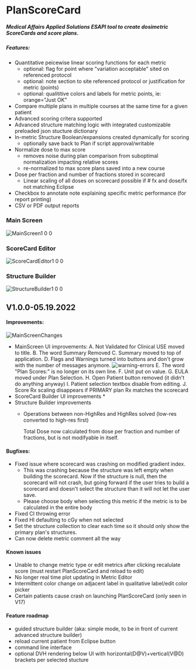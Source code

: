 # PlanScoreCard

##### Medical Affairs Applied Solutions ESAPI tool to create dosimetric ScoreCards and score plans.
##### Features:
* Quantitative peicewise linear scoring functions for each metric
  * optional: flag for point where "variation acceptable" sited on referenced protocol
  * optional: note section to site referenced protocol or justification for metric (points)
  * optional: qualititive colors and labels for metric points, ie: orange="Just OK"
* Compare multiple plans in multiple courses at the same time for a given patient
* Advanced scoring critera supported
* Advanced structure matching logic with integrated customizable preloaded json stucture dictionary
* In-metric Structure Boolean/expansions created dynamically for scoring 
  * optionally save back to Plan if script approval/writable
* Normalize dose to max score
  * removes noise during plan comparison from suboptimal normalization impacting relative scores
  * re-normalized to max score plans saved into a new course
* Dose per fraction and number of fractions stored in scorecard
  * Linear scaling of all doses on scorecard possible if # fx and dose/fx not matching Eclipse
* Checkbox to annotate note explaining specific metric performance (for report printing)
* CSV or PDF output reports

### Main Screen
![MainScreen1 0 0](https://user-images.githubusercontent.com/78000769/169741084-0bb83fdc-69f4-4240-a193-e1e41db9c0df.png)

### ScoreCard Editor
![ScoreCardEditor1 0 0](https://user-images.githubusercontent.com/78000769/169741156-a27d6165-616a-4181-80a7-74ed7923e8eb.png)

### Structure Builder
![StructureBuilder1 0 0](https://user-images.githubusercontent.com/78000769/169741212-82f16a0d-1e11-4ee4-863d-ac2446486c5b.png)


## V1.0.0-05.19.2022
#### Improvements:
![MainScreenChanges](https://user-images.githubusercontent.com/78000769/169741261-04f08e03-1d04-47dd-a3e4-93f7f0198f6a.png)
* MainScreen UI improvements:
A. Not Validated for Clinical USE moved to title.
B. The word Summary Removed
C. Summary moved to top of application.
D. Flags and Warnings turned into buttons and don't grow with the number of messages anymore.
![warning-errors](https://user-images.githubusercontent.com/78000769/169742259-6bd0ff3d-3586-4c9e-92d7-b4801224459e.png)
E. The word "Plan Scores:" is no longer on its own line.
F. Unit put on value.
G. EULA moved under Plan Selection.
H. Open Patient button removed (it didn't do anything anyway)
I. Patient selection textbox disable from editing.
J. Score Rx scaling disappears if PRIMARY plan Rx matches the scorecard
* ScoreCard Builder UI improvements
  * 
* Structure Builder improvements
  * Operations between non-HighRes and HighRes solved (low-res converted to high-res first)
    
	
	Total Dose now calculated from dose per fraction and number of fractions, but is not modifyable in itself.
#### Bugfixes:
* Fixed issue where scorecard was crashing on modified gradient index.
  * This was crashing because the structure was left empty when building the scorecard. Now if the structure is null, then the scorecard will not crash, but going forward if the user tries to build a scorecard and doesn't select the structure than it will not let the user save.
  * Please choose body when selecting this metric if the metric is to be calculated in the entire body
* Fixed CI throwing error
* Fixed HI defaulting to cGy when not selected
* Set the structure collection to clear each time so it should only show the primary plan's structures.
* Can now delete metric comment all the way
  
#### Known issues
* Unable to change metric type or edit metrics after clicking recalulate score (must restart PlanScoreCard and reload to edit)
* No longer real time plot updating in Metric Editor
* Intermittent color change on adjacent label in qualitative label/edit color picker
* Certain patients cause crash on launching PlanScoreCard (only seen in V17)
 
#### Feature roadmap
* guided structure builder (aka: simple mode, to be in front of current advanced structure builder)
* reload current patient from Eclipse button
* command line interface
* optional DVH rendering below UI with horizontal(D@V)+vertical(V@D) brackets per selected stucture
